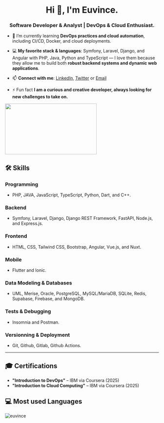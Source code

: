 <h1 align="center">Hi 👋, I'm Euvince.</h1>
<h3 align="center">Software Developer & Analyst | DevOps & Cloud Enthusiast.</h3>

- 🌱 I’m currently learning **DevOps practices and cloud automation**, including CI/CD, Docker, and cloud deployments.

- 💻 **My favorite stack & languages**: Symfony, Laravel, Django, and Angular with PHP, Java, Python and TypeScript — I love them because they allow me to build both **robust backend systems and dynamic web applications**.

- 📫 **Connect with me**: [LinkedIn](https://www.linkedin.com/in/euvince/), [Twitter](https://twitter.com/euvince) or [Email](https://mailto:danieleuvince2003@gmail.com)

- ⚡ Fun fact **I am a curious and creative developer, always looking for new challenges to take on.**

<img src="https://media1.giphy.com/media/v1.Y2lkPTc5MGI3NjExMGVtbHMydG10NDJrcjBzMzBqMGpuYmp2OXNtMnRxdHliczlieG1nciZlcD12MV9pbnRlcm5hbF9naWZfYnlfaWQmY3Q9Zw/13rQ7rrTrvZXlm/giphy.gif" width="300" height="166"/>

## 🛠️ Skills

### **Programming**
- PHP, JAVA, JavaScript, TypeScript, Python, Dart, and C++.

### **Backend**
- Symfony, Laravel, Django, Django REST Framework, FastAPI, Node.js, and Express.js.

### **Frontend**
- HTML, CSS, Tailwind CSS, Bootstrap, Angular, Vue.js, and Nuxt.

### **Mobile**
- Flutter and Ionic.

### **Data Modeling & Databases**
- UML, Merise, Oracle, PostgreSQL, MySQL/MariaDB, SQLite, Redis, Supabase, Firebase, and MongoDB.

### **Tests & Debugging**
- Insomnia and Postman.

### **Versionning & Deployment**
- Git, Github, Gitlab, Github Actions.

---

## 🎓 Certifications
- **"Introduction to DevOps"** – IBM via Coursera (2025)
- **"Introduction to Cloud Computing"** – IBM via Coursera (2025)

## 💻 Most used Languages
<img align="left" src="https://github-readme-stats.vercel.app/api/top-langs?username=euvince&show_icons=true&locale=en&layout=compact" alt="euvince" />